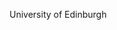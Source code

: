 [//]: # (Created by ./bin/manage_files.pl from ./species/Dictyocaulus_viviparus/PRJEB5116/Dictyocaulus_viviparus_PRJEB5116.summary.html on Thu Jun 11 13:43:52 2020)
University of Edinburgh
